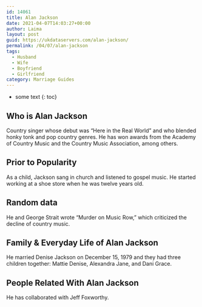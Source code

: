 ```yaml
---
id: 14061
title: Alan Jackson
date: 2021-04-07T14:03:27+00:00
author: Laima
layout: post
guid: https://ukdataservers.com/alan-jackson/
permalink: /04/07/alan-jackson
tags:
  - Husband
  - Wife
  - Boyfriend
  - Girlfriend
category: Marriage Guides
---
```


* some text
{: toc}


## Who is Alan Jackson
                  
                  
                  
Country singer whose debut was &#8220;Here in the Real World&#8221; and who blended honky tonk and pop country genres. He has won awards from the Academy of Country Music and the Country Music Association, among others.
                  
              
            
              
            
                
                
                
## Prior to Popularity
                  
                  
                  
As a child, Jackson sang in church and listened to gospel music. He started working at a shoe store when he was twelve years old.
                  
              
            
              
            
                
                
                
## Random data
                  
                  
                  
He and George Strait wrote &#8220;Murder on Music Row,&#8221; which criticized the decline of country music.
                  
              
            
              
            
                
                
                
## Family & Everyday Life of Alan Jackson
                  
                  
                  
He married Denise Jackson on December 15, 1979 and they had three children together: Mattie Denise, Alexandra Jane, and Dani Grace.
                  
              
            
              
            
                
                
                
## People Related With Alan Jackson
                  
                  
                  
He has collaborated with Jeff Foxworthy.
                  
              
            
              
            
                
              
            
              
              
            
            
              
            
          
          
          